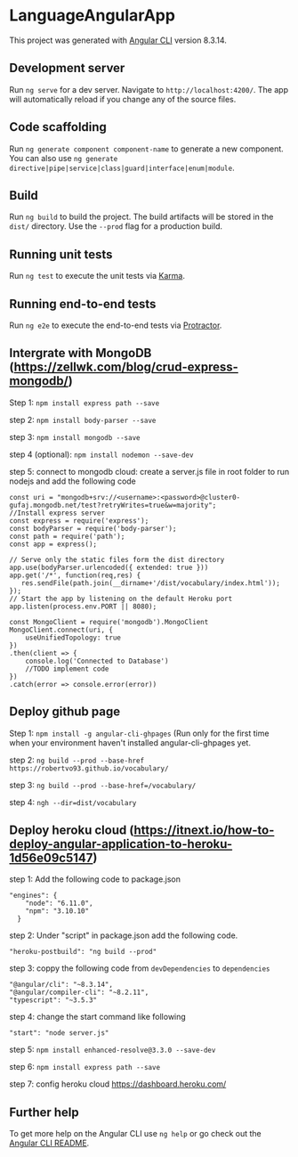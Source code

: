 # LanguageAngularApp

This project was generated with [Angular CLI](https://github.com/angular/angular-cli) version 8.3.14.

## Development server

Run `ng serve` for a dev server. Navigate to `http://localhost:4200/`. The app will automatically reload if you change any of the source files.

## Code scaffolding

Run `ng generate component component-name` to generate a new component. You can also use `ng generate directive|pipe|service|class|guard|interface|enum|module`.

## Build

Run `ng build` to build the project. The build artifacts will be stored in the `dist/` directory. Use the `--prod` flag for a production build.

## Running unit tests

Run `ng test` to execute the unit tests via [Karma](https://karma-runner.github.io).

## Running end-to-end tests

Run `ng e2e` to execute the end-to-end tests via [Protractor](http://www.protractortest.org/).

## Intergrate with MongoDB (https://zellwk.com/blog/crud-express-mongodb/)

Step 1: `npm install express path --save`

step 2: `npm install body-parser --save`

step 3: `npm install mongodb --save`

step 4 (optional): `npm install nodemon --save-dev`

step 5: connect to mongodb cloud: create a server.js file in root folder to run nodejs and add the following code

```
const uri = "mongodb+srv://<username>:<password>@cluster0-gufaj.mongodb.net/test?retryWrites=true&w=majority";
//Install express server
const express = require('express');
const bodyParser = require('body-parser');
const path = require('path');
const app = express();

// Serve only the static files form the dist directory
app.use(bodyParser.urlencoded({ extended: true }))
app.get('/*', function(req,res) {
   res.sendFile(path.join(__dirname+'/dist/vocabulary/index.html'));
});
// Start the app by listening on the default Heroku port
app.listen(process.env.PORT || 8080);

const MongoClient = require('mongodb').MongoClient
MongoClient.connect(uri, {
    useUnifiedTopology: true
})
.then(client => {
    console.log('Connected to Database')
    //TODO implement code
})
.catch(error => console.error(error))
```

## Deploy github page

Step 1: `npm install -g angular-cli-ghpages` (Run only for the first time when your environment haven't installed angular-cli-ghpages yet.

step 2: `ng build --prod --base-href https://robertvo93.github.io/vocabulary/`

step 3: `ng build --prod --base-href=/vocabulary/`

step 4: `ngh --dir=dist/vocabulary`

## Deploy heroku cloud (https://itnext.io/how-to-deploy-angular-application-to-heroku-1d56e09c5147)

step 1: Add the following code to package.json
```
"engines": {
    "node": "6.11.0",
    "npm": "3.10.10"
  }
```
step 2: Under "script" in package.json add the following code.

```"heroku-postbuild": "ng build --prod"```

step 3: coppy the following code from `devDependencies` to `dependencies`
```
"@angular/cli": "~8.3.14",
"@angular/compiler-cli": "~8.2.11",
"typescript": "~3.5.3"
```

step 4: change the start command like following
```
"start": "node server.js"
```
step 5: `npm install enhanced-resolve@3.3.0 --save-dev`

step 6: `npm install express path --save`

step 7: config heroku cloud https://dashboard.heroku.com/

## Further help

To get more help on the Angular CLI use `ng help` or go check out the [Angular CLI README](https://github.com/angular/angular-cli/blob/master/README.md).
